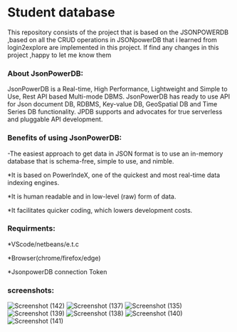 # Student database
This repository consists of the project that is based on the JSONPOWERDB ,based on all the CRUD operations in JSONpowerDB that i learned from login2explore are implemented in this project.
If find any changes in this project ,happy to let me know them

### About JsonPowerDB:

JsonPowerDB is a Real-time, High Performance, Lightweight and Simple to Use, Rest API based Multi-mode DBMS. JsonPowerDB has ready to use API for Json document DB, RDBMS, Key-value DB, GeoSpatial DB and Time Series DB functionality. JPDB supports and advocates for true serverless and pluggable API development.

### Benefits of using JsonPowerDB:

-The easiest approach to get data in JSON format is to use an in-memory database that is schema-free, simple to use, and nimble.

*It is based on PowerIndeX, one of the quickest and most real-time data indexing engines.

*It is human readable and in low-level (raw) form of data.

*It facilitates quicker coding, which lowers development costs.


### Requirments:
  
  *VScode/netbeans/e.t.c
  
  *Browser(chrome/firefox/edge)
  
  *JsonpowerDB connection Token
  
  
### screenshots:
![Screenshot (142)](https://user-images.githubusercontent.com/94558587/176748197-8f9520b4-c70f-4bf1-8a12-e65ef6993434.png)
![Screenshot (137)](https://user-images.githubusercontent.com/94558587/176748231-a2f746de-5485-491e-934c-41b7136a0ede.png)
![Screenshot (135)](https://user-images.githubusercontent.com/94558587/176748253-92757f3c-585b-4e64-a135-676410ca7048.png)
![Screenshot (139)](https://user-images.githubusercontent.com/94558587/176748275-30a87343-1594-4fcb-a14c-b44ab7f8346c.png)
![Screenshot (138)](https://user-images.githubusercontent.com/94558587/176748295-47c55228-c393-498a-9001-cacc2ac8f5f0.png)
![Screenshot (140)](https://user-images.githubusercontent.com/94558587/176748321-98412cac-3af8-4a8c-a6f3-ae535be724ce.png)
![Screenshot (141)](https://user-images.githubusercontent.com/94558587/176748349-22794db2-7a1a-42ae-ab89-6ba15c5fe2bb.png)
